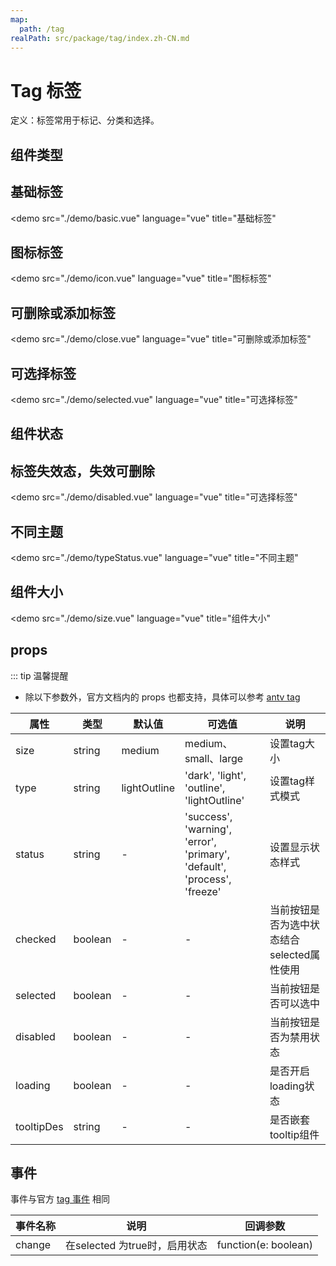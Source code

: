 ```yaml
---
map:
  path: /tag
realPath: src/package/tag/index.zh-CN.md
---
```


# Tag 标签

定义：标签常用于标记、分类和选择。

## 组件类型

## 基础标签

<demo src="./demo/basic.vue"
  language="vue"
  title="基础标签"
  >
</demo>

## 图标标签

<demo src="./demo/icon.vue"
  language="vue"
  title="图标标签"
  >
</demo>

## 可删除或添加标签

<demo src="./demo/close.vue"
  language="vue"
  title="可删除或添加标签"
  >
</demo>

## 可选择标签

<demo src="./demo/selected.vue"
  language="vue"
  title="可选择标签"
  >
</demo>

## 组件状态

## 标签失效态，失效可删除

<demo src="./demo/disabled.vue"
  language="vue"
  title="可选择标签"
  >
</demo>

## 不同主题

<demo src="./demo/typeStatus.vue"
  language="vue"
  title="不同主题"
  >
</demo>

## 组件大小

<demo src="./demo/size.vue"
  language="vue"
  title="组件大小"
  >
</demo>

## props

::: tip 温馨提醒

- 除以下参数外，官方文档内的 props 也都支持，具体可以参考 [antv tag](https://2x.antdv.com/components/tag-cn#API)


| 属性         | 类型                         | 默认值  | 可选值 | 说明                     |
| ------------------ | --------------------------- | ------- | ------ | ------------------------ |
| size      | string     | medium |  medium、small、large   |  设置tag大小 |
| type      | string     | lightOutline |  'dark', 'light', 'outline', 'lightOutline'   |  设置tag样式模式 |
| status      | string     | -  | 'success', 'warning', 'error', 'primary', 'default', 'process', 'freeze' |  设置显示状态样式 |
| checked      | boolean     | -  |  -   |  当前按钮是否为选中状态结合selected属性使用 |
| selected      | boolean     | -  |  -   |  当前按钮是否可以选中 |
| disabled      | boolean     | -  |  -   |  当前按钮是否为禁用状态 |
| loading      | boolean     | -  |  -   |  是否开启loading状态 |
| tooltipDes      | string     | -  |  -   |  是否嵌套tooltip组件 |

## 事件

事件与官方 [tag 事件](https://2x.antdv.com/components/tag-cn#API) 相同

| 事件名称 | 说明                                 | 回调参数    |
| -------- | ------------------------------------ | ----------- |
| change   | 在selected 为true时，启用状态 | function(e: boolean) |
